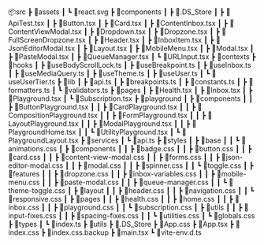 📦src
 ┣ 📂assets
 ┃ ┗ 📜react.svg
 ┣ 📂components
 ┃ ┣ 📜.DS_Store
 ┃ ┣ 📜ApiTest.tsx
 ┃ ┣ 📜Button.tsx
 ┃ ┣ 📜Card.tsx
 ┃ ┣ 📜ContentInbox.tsx
 ┃ ┣ 📜ContentViewModal.tsx
 ┃ ┣ 📜Dropdown.tsx
 ┃ ┣ 📜Dropzone.tsx
 ┃ ┣ 📜FullScreenDropzone.tsx
 ┃ ┣ 📜Header.tsx
 ┃ ┣ 📜InboxItem.tsx
 ┃ ┣ 📜JsonEditorModal.tsx
 ┃ ┣ 📜Layout.tsx
 ┃ ┣ 📜MobileMenu.tsx
 ┃ ┣ 📜Modal.tsx
 ┃ ┣ 📜PasteModal.tsx
 ┃ ┣ 📜QueueManager.tsx
 ┃ ┗ 📜URLInput.tsx
 ┣ 📂contexts
 ┣ 📂hooks
 ┃ ┣ 📜useBodyScrollLock.ts
 ┃ ┣ 📜useBreakpoint.ts
 ┃ ┣ 📜useInbox.ts
 ┃ ┣ 📜useMediaQuery.ts
 ┃ ┣ 📜useTheme.ts
 ┃ ┣ 📜useUser.ts
 ┃ ┗ 📜useUserTier.ts
 ┣ 📂lib
 ┃ ┣ 📜api.ts
 ┃ ┣ 📜breakpoints.ts
 ┃ ┣ 📜constants.ts
 ┃ ┣ 📜formatters.ts
 ┃ ┗ 📜validators.ts
 ┣ 📂pages
 ┃ ┣ 📜Health.tsx
 ┃ ┣ 📜Inbox.tsx
 ┃ ┣ 📜Playground.tsx
 ┃ ┗ 📜Subscription.tsx
 ┣ 📂playground
 ┃ ┣ 📂components
 ┃ ┃ ┣ 📜ButtonPlayground.tsx
 ┃ ┃ ┣ 📜CardPlayground.tsx
 ┃ ┃ ┣ 📜CompositionPlayground.tsx
 ┃ ┃ ┣ 📜FormPlayground.tsx
 ┃ ┃ ┣ 📜LayoutPlayground.tsx
 ┃ ┃ ┣ 📜ModalPlayground.tsx
 ┃ ┃ ┣ 📜PlaygroundHome.tsx
 ┃ ┃ ┗ 📜UtilityPlayground.tsx
 ┃ ┗ 📜PlaygroundLayout.tsx
 ┣ 📂services
 ┃ ┗ 📜api.ts
 ┣ 📂styles
 ┃ ┣ 📂base
 ┃ ┃ ┗ 📜animations.css
 ┃ ┣ 📂components
 ┃ ┃ ┣ 📜badge.css
 ┃ ┃ ┣ 📜button.css
 ┃ ┃ ┣ 📜card.css
 ┃ ┃ ┣ 📜content-view-modal.css
 ┃ ┃ ┣ 📜forms.css
 ┃ ┃ ┣ 📜json-editor-modal.css
 ┃ ┃ ┣ 📜modal.css
 ┃ ┃ ┣ 📜spinner.css
 ┃ ┃ ┗ 📜toggle.css
 ┃ ┣ 📂features
 ┃ ┃ ┣ 📜dropzone.css
 ┃ ┃ ┣ 📜inbox-variables.css
 ┃ ┃ ┣ 📜mobile-menu.css
 ┃ ┃ ┣ 📜paste-modal.css
 ┃ ┃ ┣ 📜queue-manager.css
 ┃ ┃ ┗ 📜theme-toggle.css
 ┃ ┣ 📂layout
 ┃ ┃ ┣ 📜header.css
 ┃ ┃ ┣ 📜navigation.css
 ┃ ┃ ┗ 📜responsive.css
 ┃ ┣ 📂pages
 ┃ ┃ ┣ 📜health.css
 ┃ ┃ ┣ 📜home.css
 ┃ ┃ ┣ 📜inbox.css
 ┃ ┃ ┣ 📜playground.css
 ┃ ┃ ┗ 📜subscription.css
 ┃ ┣ 📂utils
 ┃ ┃ ┣ 📜input-fixes.css
 ┃ ┃ ┣ 📜spacing-fixes.css
 ┃ ┃ ┗ 📜utilities.css
 ┃ ┗ 📜globals.css
 ┣ 📂types
 ┃ ┗ 📜index.ts
 ┣ 📂utils
 ┣ 📜.DS_Store
 ┣ 📜App.css
 ┣ 📜App.tsx
 ┣ 📜index.css
 ┣ 📜index.css.backup
 ┣ 📜main.tsx
 ┗ 📜vite-env.d.ts